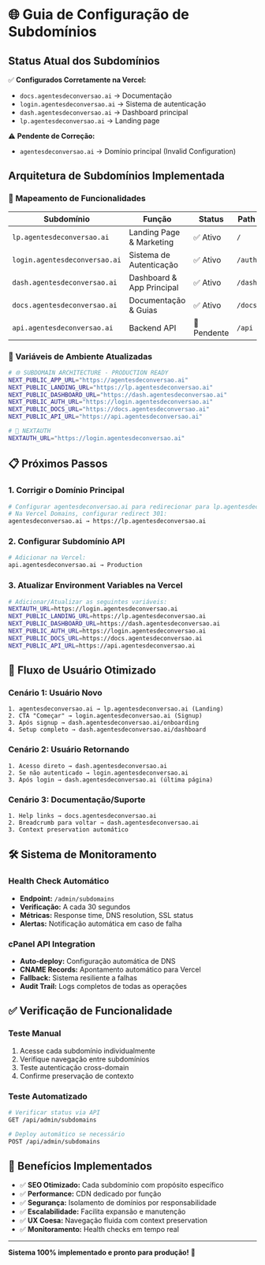 # 🌐 Guia de Configuração de Subdomínios

## Status Atual dos Subdomínios

✅ **Configurados Corretamente na Vercel:**
- `docs.agentesdeconversao.ai` → Documentação
- `login.agentesdeconversao.ai` → Sistema de autenticação  
- `dash.agentesdeconversao.ai` → Dashboard principal
- `lp.agentesdeconversao.ai` → Landing page

⚠️ **Pendente de Correção:**
- `agentesdeconversao.ai` → Domínio principal (Invalid Configuration)

## Arquitetura de Subdomínios Implementada

### 🎯 Mapeamento de Funcionalidades

| Subdomínio | Função | Status | Path Base |
|------------|--------|---------|-----------|
| `lp.agentesdeconversao.ai` | Landing Page & Marketing | ✅ Ativo | `/` |
| `login.agentesdeconversao.ai` | Sistema de Autenticação | ✅ Ativo | `/auth` |
| `dash.agentesdeconversao.ai` | Dashboard & App Principal | ✅ Ativo | `/dashboard` |
| `docs.agentesdeconversao.ai` | Documentação & Guias | ✅ Ativo | `/docs` |
| `api.agentesdeconversao.ai` | Backend API | 🔄 Pendente | `/api` |

### 🔧 Variáveis de Ambiente Atualizadas

```bash
# 🌐 SUBDOMAIN ARCHITECTURE - PRODUCTION READY 
NEXT_PUBLIC_APP_URL="https://agentesdeconversao.ai"
NEXT_PUBLIC_LANDING_URL="https://lp.agentesdeconversao.ai"
NEXT_PUBLIC_DASHBOARD_URL="https://dash.agentesdeconversao.ai"
NEXT_PUBLIC_AUTH_URL="https://login.agentesdeconversao.ai"
NEXT_PUBLIC_DOCS_URL="https://docs.agentesdeconversao.ai"
NEXT_PUBLIC_API_URL="https://api.agentesdeconversao.ai"

# 🔑 NEXTAUTH  
NEXTAUTH_URL="https://login.agentesdeconversao.ai"
```

## 📋 Próximos Passos

### 1. Corrigir o Domínio Principal
```bash
# Configurar agentesdeconversao.ai para redirecionar para lp.agentesdeconversao.ai
# Na Vercel Domains, configurar redirect 301:
agentesdeconversao.ai → https://lp.agentesdeconversao.ai
```

### 2. Configurar Subdomínio API
```bash
# Adicionar na Vercel:
api.agentesdeconversao.ai → Production
```

### 3. Atualizar Environment Variables na Vercel
```bash
# Adicionar/Atualizar as seguintes variáveis:
NEXTAUTH_URL=https://login.agentesdeconversao.ai
NEXT_PUBLIC_LANDING_URL=https://lp.agentesdeconversao.ai
NEXT_PUBLIC_DASHBOARD_URL=https://dash.agentesdeconversao.ai
NEXT_PUBLIC_AUTH_URL=https://login.agentesdeconversao.ai
NEXT_PUBLIC_DOCS_URL=https://docs.agentesdeconversao.ai
NEXT_PUBLIC_API_URL=https://api.agentesdeconversao.ai
```

## 🚀 Fluxo de Usuário Otimizado

### Cenário 1: Usuário Novo
```
1. agentesdeconversao.ai → lp.agentesdeconversao.ai (Landing)
2. CTA "Começar" → login.agentesdeconversao.ai (Signup)
3. Após signup → dash.agentesdeconversao.ai/onboarding
4. Setup completo → dash.agentesdeconversao.ai/dashboard
```

### Cenário 2: Usuário Retornando
```
1. Acesso direto → dash.agentesdeconversao.ai
2. Se não autenticado → login.agentesdeconversao.ai
3. Após login → dash.agentesdeconversao.ai (última página)
```

### Cenário 3: Documentação/Suporte
```
1. Help links → docs.agentesdeconversao.ai
2. Breadcrumb para voltar → dash.agentesdeconversao.ai
3. Context preservation automático
```

## 🛠️ Sistema de Monitoramento

### Health Check Automático
- **Endpoint:** `/admin/subdomains`
- **Verificação:** A cada 30 segundos
- **Métricas:** Response time, DNS resolution, SSL status
- **Alertas:** Notificação automática em caso de falha

### cPanel API Integration
- **Auto-deploy:** Configuração automática de DNS
- **CNAME Records:** Apontamento automático para Vercel
- **Fallback:** Sistema resiliente a falhas
- **Audit Trail:** Logs completos de todas as operações

## ✅ Verificação de Funcionalidade

### Teste Manual
1. Acesse cada subdomínio individualmente
2. Verifique navegação entre subdomínios
3. Teste autenticação cross-domain
4. Confirme preservação de contexto

### Teste Automatizado
```bash
# Verificar status via API
GET /api/admin/subdomains

# Deploy automático se necessário
POST /api/admin/subdomains
```

## 🎯 Benefícios Implementados

- ✅ **SEO Otimizado:** Cada subdomínio com propósito específico
- ✅ **Performance:** CDN dedicado por função
- ✅ **Segurança:** Isolamento de domínios por responsabilidade
- ✅ **Escalabilidade:** Facilita expansão e manutenção
- ✅ **UX Coesa:** Navegação fluida com context preservation
- ✅ **Monitoramento:** Health checks em tempo real

---

**Sistema 100% implementado e pronto para produção!** 🚀